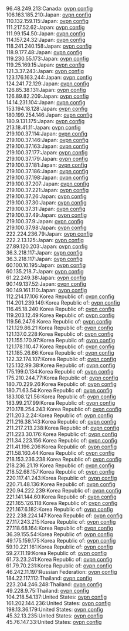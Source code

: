 96.48.249.213:Canada: [ovpn config](vpn/96_48_249_213.ovpn)  
106.163.185.210:Japan: [ovpn config](vpn/106_163_185_210.ovpn)  
110.132.159.115:Japan: [ovpn config](vpn/110_132_159_115.ovpn)  
111.217.52.62:Japan: [ovpn config](vpn/111_217_52_62.ovpn)  
111.99.154.50:Japan: [ovpn config](vpn/111_99_154_50.ovpn)  
114.157.24.32:Japan: [ovpn config](vpn/114_157_24_32.ovpn)  
118.241.240.158:Japan: [ovpn config](vpn/118_241_240_158.ovpn)  
118.9.177.48:Japan: [ovpn config](vpn/118_9_177_48.ovpn)  
119.230.55.173:Japan: [ovpn config](vpn/119_230_55_173.ovpn)  
119.25.169.15:Japan: [ovpn config](vpn/119_25_169_15.ovpn)  
121.3.37.243:Japan: [ovpn config](vpn/121_3_37_243.ovpn)  
123.176.163.244:Japan: [ovpn config](vpn/123_176_163_244.ovpn)  
124.241.72.129:Japan: [ovpn config](vpn/124_241_72_129.ovpn)  
126.85.38.131:Japan: [ovpn config](vpn/126_85_38_131.ovpn)  
126.89.82.209:Japan: [ovpn config](vpn/126_89_82_209.ovpn)  
14.14.231.104:Japan: [ovpn config](vpn/14_14_231_104.ovpn)  
153.194.18.128:Japan: [ovpn config](vpn/153_194_18_128.ovpn)  
180.199.254.146:Japan: [ovpn config](vpn/180_199_254_146.ovpn)  
180.9.131.175:Japan: [ovpn config](vpn/180_9_131_175.ovpn)  
213.18.41.11:Japan: [ovpn config](vpn/213_18_41_11.ovpn)  
219.100.37.114:Japan: [ovpn config](vpn/219_100_37_114.ovpn)  
219.100.37.146:Japan: [ovpn config](vpn/219_100_37_146.ovpn)  
219.100.37.163:Japan: [ovpn config](vpn/219_100_37_163.ovpn)  
219.100.37.177:Japan: [ovpn config](vpn/219_100_37_177.ovpn)  
219.100.37.179:Japan: [ovpn config](vpn/219_100_37_179.ovpn)  
219.100.37.181:Japan: [ovpn config](vpn/219_100_37_181.ovpn)  
219.100.37.186:Japan: [ovpn config](vpn/219_100_37_186.ovpn)  
219.100.37.198:Japan: [ovpn config](vpn/219_100_37_198.ovpn)  
219.100.37.207:Japan: [ovpn config](vpn/219_100_37_207.ovpn)  
219.100.37.221:Japan: [ovpn config](vpn/219_100_37_221.ovpn)  
219.100.37.26:Japan: [ovpn config](vpn/219_100_37_26.ovpn)  
219.100.37.30:Japan: [ovpn config](vpn/219_100_37_30.ovpn)  
219.100.37.31:Japan: [ovpn config](vpn/219_100_37_31.ovpn)  
219.100.37.49:Japan: [ovpn config](vpn/219_100_37_49.ovpn)  
219.100.37.9:Japan: [ovpn config](vpn/219_100_37_9.ovpn)  
219.100.37.98:Japan: [ovpn config](vpn/219_100_37_98.ovpn)  
222.224.236.79:Japan: [ovpn config](vpn/222_224_236_79.ovpn)  
222.2.13.125:Japan: [ovpn config](vpn/222_2_13_125.ovpn)  
27.89.120.203:Japan: [ovpn config](vpn/27_89_120_203.ovpn)  
36.3.218.117:Japan: [ovpn config](vpn/36_3_218_117.ovpn)  
36.3.218.117:Japan: [ovpn config](vpn/36_3_218_117.ovpn)  
60.100.10.195:Japan: [ovpn config](vpn/60_100_10_195.ovpn)  
60.135.218.7:Japan: [ovpn config](vpn/60_135_218_7.ovpn)  
61.22.249.38:Japan: [ovpn config](vpn/61_22_249_38.ovpn)  
90.149.137.52:Japan: [ovpn config](vpn/90_149_137_52.ovpn)  
90.149.161.110:Japan: [ovpn config](vpn/90_149_161_110.ovpn)  
112.214.17.106:Korea Republic of: [ovpn config](vpn/112_214_17_106.ovpn)  
114.201.239.149:Korea Republic of: [ovpn config](vpn/114_201_239_149.ovpn)  
116.45.18.240:Korea Republic of: [ovpn config](vpn/116_45_18_240.ovpn)  
119.203.12.49:Korea Republic of: [ovpn config](vpn/119_203_12_49.ovpn)  
119.56.247.6:Korea Republic of: [ovpn config](vpn/119_56_247_6.ovpn)  
121.129.86.21:Korea Republic of: [ovpn config](vpn/121_129_86_21.ovpn)  
121.137.0.228:Korea Republic of: [ovpn config](vpn/121_137_0_228.ovpn)  
121.155.170.97:Korea Republic of: [ovpn config](vpn/121_155_170_97.ovpn)  
121.178.110.47:Korea Republic of: [ovpn config](vpn/121_178_110_47.ovpn)  
121.185.26.66:Korea Republic of: [ovpn config](vpn/121_185_26_66.ovpn)  
122.32.174.107:Korea Republic of: [ovpn config](vpn/122_32_174_107.ovpn)  
125.132.99.38:Korea Republic of: [ovpn config](vpn/125_132_99_38.ovpn)  
175.199.0.134:Korea Republic of: [ovpn config](vpn/175_199_0_134.ovpn)  
175.210.244.77:Korea Republic of: [ovpn config](vpn/175_210_244_77.ovpn)  
180.70.229.26:Korea Republic of: [ovpn config](vpn/180_70_229_26.ovpn)  
180.71.63.54:Korea Republic of: [ovpn config](vpn/180_71_63_54.ovpn)  
183.108.121.56:Korea Republic of: [ovpn config](vpn/183_108_121_56.ovpn)  
183.99.217.99:Korea Republic of: [ovpn config](vpn/183_99_217_99.ovpn)  
210.178.254.243:Korea Republic of: [ovpn config](vpn/210_178_254_243.ovpn)  
211.203.2.24:Korea Republic of: [ovpn config](vpn/211_203_2_24.ovpn)  
211.216.38.143:Korea Republic of: [ovpn config](vpn/211_216_38_143.ovpn)  
211.217.213.238:Korea Republic of: [ovpn config](vpn/211_217_213_238.ovpn)  
211.223.30.176:Korea Republic of: [ovpn config](vpn/211_223_30_176.ovpn)  
211.34.223.156:Korea Republic of: [ovpn config](vpn/211_34_223_156.ovpn)  
211.41.196.206:Korea Republic of: [ovpn config](vpn/211_41_196_206.ovpn)  
211.58.160.44:Korea Republic of: [ovpn config](vpn/211_58_160_44.ovpn)  
218.153.236.238:Korea Republic of: [ovpn config](vpn/218_153_236_238.ovpn)  
218.236.21.19:Korea Republic of: [ovpn config](vpn/218_236_21_19.ovpn)  
218.52.68.157:Korea Republic of: [ovpn config](vpn/218_52_68_157.ovpn)  
220.117.41.243:Korea Republic of: [ovpn config](vpn/220_117_41_243.ovpn)  
220.71.48.136:Korea Republic of: [ovpn config](vpn/220_71_48_136.ovpn)  
220.94.222.239:Korea Republic of: [ovpn config](vpn/220_94_222_239.ovpn)  
221.141.144.60:Korea Republic of: [ovpn config](vpn/221_141_144_60.ovpn)  
221.165.126.118:Korea Republic of: [ovpn config](vpn/221_165_126_118.ovpn)  
221.167.6.182:Korea Republic of: [ovpn config](vpn/221_167_6_182.ovpn)  
222.238.224.147:Korea Republic of: [ovpn config](vpn/222_238_224_147.ovpn)  
27.117.243.215:Korea Republic of: [ovpn config](vpn/27_117_243_215.ovpn)  
27.118.68.164:Korea Republic of: [ovpn config](vpn/27_118_68_164.ovpn)  
36.39.155.54:Korea Republic of: [ovpn config](vpn/36_39_155_54.ovpn)  
49.175.159.175:Korea Republic of: [ovpn config](vpn/49_175_159_175.ovpn)  
59.10.221.161:Korea Republic of: [ovpn config](vpn/59_10_221_161.ovpn)  
59.27.11.19:Korea Republic of: [ovpn config](vpn/59_27_11_19.ovpn)  
61.73.23.241:Korea Republic of: [ovpn config](vpn/61_73_23_241.ovpn)  
61.79.70.231:Korea Republic of: [ovpn config](vpn/61_79_70_231.ovpn)  
46.242.11.197:Russian Federation: [ovpn config](vpn/46_242_11_197.ovpn)  
184.22.117.112:Thailand: [ovpn config](vpn/184_22_117_112.ovpn)  
223.204.246.248:Thailand: [ovpn config](vpn/223_204_246_248.ovpn)  
49.228.9.75:Thailand: [ovpn config](vpn/49_228_9_75.ovpn)  
104.218.54.137:United States: [ovpn config](vpn/104_218_54_137.ovpn)  
161.202.144.236:United States: [ovpn config](vpn/161_202_144_236.ovpn)  
198.13.36.179:United States: [ovpn config](vpn/198_13_36_179.ovpn)  
45.32.13.235:United States: [ovpn config](vpn/45_32_13_235.ovpn)  
45.76.147.33:United States: [ovpn config](vpn/45_76_147_33.ovpn)  
